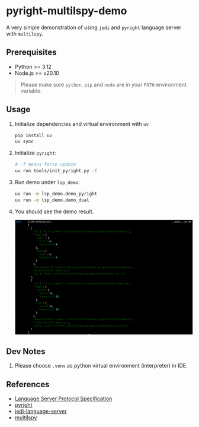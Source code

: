 # pyright-multilspy-demo

A very simple demonstration of using `jedi` and `pyright` language server with `multilspy`.

## Prerequisites

- Python >= 3.12
- Node.js >= v20.10

> Please make sure `python`, `pip` and `node` are in your `PATH` environment variable.

## Usage

1. Initialize dependencies and virtual environment with `uv`

    ```sh
    pip install uv
    uv sync
    ```

2. Initialize `pyright`:

    ```sh
    # -f means force update
    uv run tools/init_pyright.py -f
    ```

3. Run demo under `lsp_demo`:

    ```sh
    uv run -m lsp_demo.demo_pyright
    uv run -m lsp_demo.demo_dual
    ```

4. You should see the demo result.

   ![demo](res/demo-result.png)

## Dev Notes

1. Please choose `.venv` as python virtual environment (interpreter) in IDE.

## References

- [Language Server Protocol Specification](https://microsoft.github.io/language-server-protocol/specifications/specification-current)
- [pyright](https://github.com/microsoft/pyright)
- [jedi-language-server](https://github.com/pappasam/jedi-language-server)
- [multilspy](https://github.com/multilspy/multilspy)
